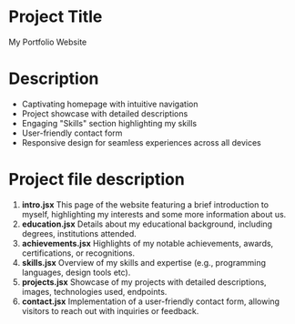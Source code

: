 # Project Title

My Portfolio Website

# Description

- Captivating homepage with intuitive navigation
- Project showcase with detailed descriptions
- Engaging "Skills" section highlighting my skills
- User-friendly contact form
- Responsive design for seamless experiences across all devices

# Project file description

1. **intro.jsx**
   This page of the website featuring a brief introduction to myself, highlighting my interests and some more information about us.
2. **education.jsx**
   Details about my educational background, including degrees, institutions attended.
3. **achievements.jsx**
   Highlights of my notable achievements, awards, certifications, or recognitions.
4. **skills.jsx**
   Overview of my skills and expertise (e.g., programming languages, design tools etc).
5. **projects.jsx**
   Showcase of my projects with detailed descriptions, images, technologies used, endpoints.
6. **contact.jsx**
   Implementation of a user-friendly contact form, allowing visitors to reach out with inquiries or feedback.
